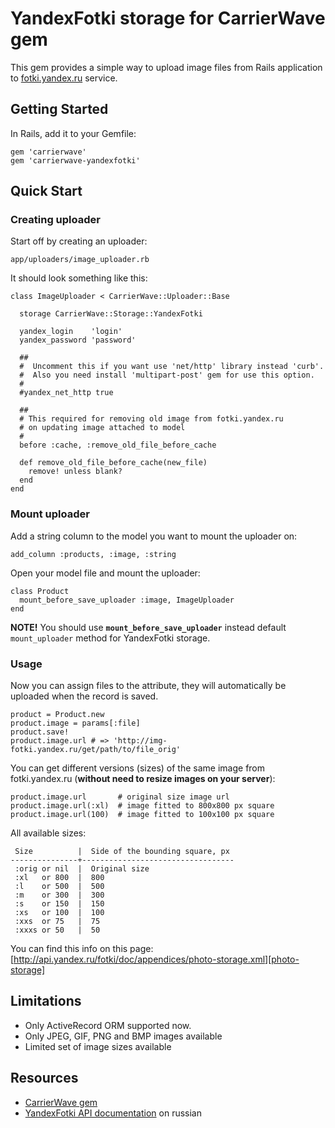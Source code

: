 YandexFotki storage for CarrierWave gem
=======================================

This gem provides a simple way to upload image files from Rails application to [fotki.yandex.ru](http://fotki.yandex.ru) service.

Getting Started
---------------

In Rails, add it to your Gemfile:

    gem 'carrierwave'
    gem 'carrierwave-yandexfotki'

Quick Start
-----------

### Creating uploader

Start off by creating an uploader:

    app/uploaders/image_uploader.rb

It should look something like this:

    class ImageUploader < CarrierWave::Uploader::Base

      storage CarrierWave::Storage::YandexFotki

      yandex_login    'login'
      yandex_password 'password'

      ##
      #  Uncomment this if you want use 'net/http' library instead 'curb'.
      #  Also you need install 'multipart-post' gem for use this option.
      #
      #yandex_net_http true

      ##
      # This required for removing old image from fotki.yandex.ru
      # on updating image attached to model
      #
      before :cache, :remove_old_file_before_cache

      def remove_old_file_before_cache(new_file)
        remove! unless blank?
      end
    end

### Mount uploader

Add a string column to the model you want to mount the uploader on:

    add_column :products, :image, :string

Open your model file and mount the uploader:

    class Product
      mount_before_save_uploader :image, ImageUploader
    end

**NOTE!** You should use **`mount_before_save_uploader`** instead default `mount_uploader` method for YandexFotki storage.

### Usage

Now you can assign files to the attribute, they will automatically be uploaded when the record is saved.

    product = Product.new
    product.image = params[:file]
    product.save!
    product.image.url # => 'http://img-fotki.yandex.ru/get/path/to/file_orig'

You can get different versions (sizes) of the same image from fotki.yandex.ru (**without need to resize images on your server**):

    product.image.url       # original size image url
    product.image.url(:xl)  # image fitted to 800x800 px square
    product.image.url(100)  # image fitted to 100x100 px square

All available sizes:

     Size          |  Side of the bounding square, px
    ---------------+----------------------------------
     :orig or nil  |  Original size
     :xl   or 800  |  800
     :l    or 500  |  500
     :m    or 300  |  300
     :s    or 150  |  150
     :xs   or 100  |  100
     :xxs  or 75   |  75 
     :xxxs or 50   |  50 
    

You can find this info on this page: [http://api.yandex.ru/fotki/doc/appendices/photo-storage.xml][photo-storage]

[photo-storage]: http://api.yandex.ru/fotki/doc/appendices/photo-storage.xml

Limitations
-----------

- Only ActiveRecord ORM supported now.
- Only JPEG, GIF, PNG and BMP images available
- Limited set of image sizes available

Resources
---------

- [CarrierWave gem](https://github.com/jnicklas/carrierwave)
- [YandexFotki API documentation](http://api.yandex.ru/fotki/doc) on russian
